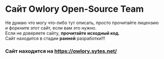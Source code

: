 # Сайт Owlory Open-Source Team
Не думаю что могу что-либо тут описать, просто прочитайте лицензию и форкните этот сайт, если вам это нужно.  
Если не доверяете сайту, **прочитайте исходный код**.  
Сайт находится в стадии **ранней** разработки!!!  

### Сайт находится на https://owlory.sytes.net/
